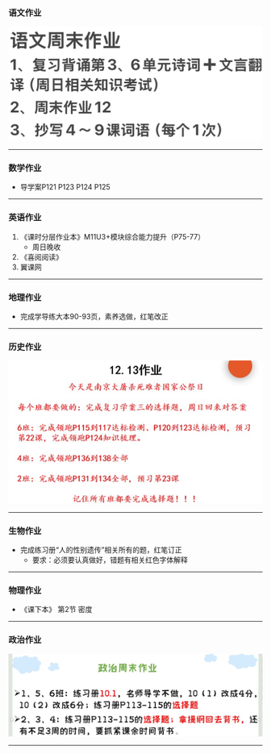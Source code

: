 ### 语文作业 ###
![hw](../hw/_images/15c.jpg)

-----
### 数学作业 ###
* 导学案P121 P123 P124 P125
-----
### 英语作业 ###
1. 《课时分层作业本》M11U3+模块综合能力提升（P75-77）
    * 周日晚收
2. 《喜阅阅读》
3. 翼课网
-----
### 地理作业 ###
* 完成学导练大本90-93页，素养选做，红笔改正
-----
### 历史作业 ###
![hw](../hw/_images/15h.jpg)

-----
### 生物作业 ###
* 完成练习册“人的性别遗传”相关所有的题，红笔订正
    * 要求：必须要认真做好，错题有相关红色字体解释
-----
### 物理作业 ###
* 《课下本》 第2节 密度
-----
### 政治作业 ###
![hw](../hw/_images/15p.jpg)

-----
